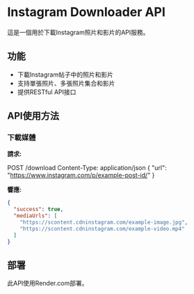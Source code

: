 # Instagram Downloader API

這是一個用於下載Instagram照片和影片的API服務。

## 功能

- 下載Instagram帖子中的照片和影片
- 支持單張照片、多張照片集合和影片
- 提供RESTful API接口

## API使用方法

### 下載媒體

**請求:**

POST /download
Content-Type: application/json
{
"url": "https://www.instagram.com/p/example-post-id/"
}

**響應:**

```json
{
  "success": true,
  "mediaUrls": [
    "https://scontent.cdninstagram.com/example-image.jpg",
    "https://scontent.cdninstagram.com/example-video.mp4"
  ]
}
```

## 部署

此API使用Render.com部署。